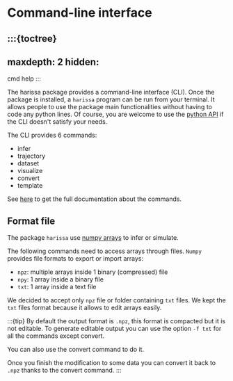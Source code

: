 # Command-line interface

:::{toctree}
---
maxdepth: 2
hidden:
---
cmd
help
:::

The harissa package provides a command-line interface (CLI).
Once the package is installed, a `harissa` program can be run from your terminal.
It allows people to use the package main functionalities without having to code any python lines.
Of course, you are welcome to use the [python API](../api/index.md) if the CLI doesn't satisfy your needs.

The CLI provides 6 commands:

* infer
* trajectory
* dataset
* visualize
* convert
* template

See [here](cmd.md) to get the full documentation about the commands.

## Format file

The package `harissa` use [numpy arrays](https://numpy.org/doc/stable/reference/arrays.html) to infer or simulate.

The following commands need to access arrays through files. 
`Numpy` provides file formats to export or import arrays:

* `npz`: multiple arrays inside 1 binary (compressed) file
* `npy`: 1 array inside a binary file
* `txt`: 1 array inside a text file

We decided to accept only  `npz` file or folder containing `txt` files.
We kept the `txt` files format because it allows to edit arrays easily.

:::{tip}
By default the output format is `.npz`, this format is compacted but it is not editable.
To generate editable output you can use the option `-f txt` for all the commands except convert.

You can also use the convert command to do it.

Once you finish the modification to some data you can convert it back to `.npz` thanks to the convert command.
:::

